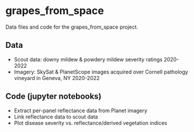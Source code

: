 # grapes_from_space

Data files and code for the grapes_from_space project.

## Data
- Scout data: downy mildew & powdery mildew severity ratings 2020-2022
- Imagery: SkySat & PlanetScope images acquired over Cornell pathology vineyard in Geneva, NY 2020-2022

## Code (jupyter notebooks)
- Extract per-panel reflectance data from Planet imagery 
- Link reflectance data to scout data
- Plot disease severity vs. reflectance/derived vegetation indices
